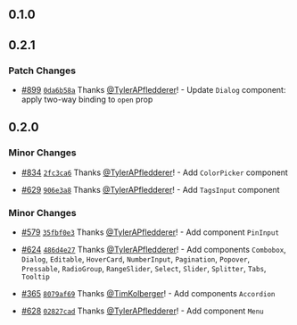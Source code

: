 ## 0.1.0

## 0.2.1

### Patch Changes

- [#899](https://github.com/chakra-ui/ark/pull/899) [`0da6b58a`](https://github.com/chakra-ui/ark/commit/0da6b58a3081c382bbc0a31e279da29fb48aadc0) Thanks [@TylerAPfledderer](https://github.com/TylerAPfledderer)! - Update `Dialog` component: apply two-way binding to `open` prop

## 0.2.0

### Minor Changes

- [#834](https://github.com/chakra-ui/ark/pull/834) [`2fc3ca6`](https://github.com/chakra-ui/ark/commit/2fc3ca6adbdcfcc903c09cbc58e5937198ae8a70) Thanks [@TylerAPfledderer](https://github.com/TylerAPfledderer)! - Add `ColorPicker` component

- [#629](https://github.com/chakra-ui/ark/pull/629) [`906e3a8`](https://github.com/chakra-ui/ark/commit/906e3a89eb1a13465201a24e3a2d8d5d10264258) Thanks [@TylerAPfledderer](https://github.com/TylerAPfledderer)! - Add `TagsInput` component

### Minor Changes

- [#579](https://github.com/chakra-ui/ark/pull/579) [`35fbf0e3`](https://github.com/chakra-ui/ark/commit/35fbf0e328bfb0d523aa23e498444ee970340d73) Thanks [@TylerAPfledderer](https://github.com/TylerAPfledderer)! - Add component `PinInput`

- [#624](https://github.com/chakra-ui/ark/pull/624) [`486d4e27`](https://github.com/chakra-ui/ark/commit/486d4e2735b4b01bd55c2530f05bfcce288d8ecb) Thanks [@TylerAPfledderer](https://github.com/TylerAPfledderer)! - Add components `Combobox`, `Dialog`, `Editable`, `HoverCard`, `NumberInput`, `Pagination`, `Popover`, `Pressable`, `RadioGroup`, `RangeSlider`, `Select`, `Slider`, `Splitter`, `Tabs`, `Tooltip`

- [#365](https://github.com/chakra-ui/ark/pull/365) [`8079af69`](https://github.com/chakra-ui/ark/commit/8079af696266ffcf7cec15d90cea999eae8e7d2a) Thanks [@TimKolberger](https://github.com/TimKolberger)! - Add components `Accordion`

- [#628](https://github.com/chakra-ui/ark/pull/628) [`02827cad`](https://github.com/chakra-ui/ark/commit/02827cad673aa2f418a7006d7242e3cdfd8dcbc1) Thanks [@TylerAPfledderer](https://github.com/TylerAPfledderer)! - Add component `Menu`
